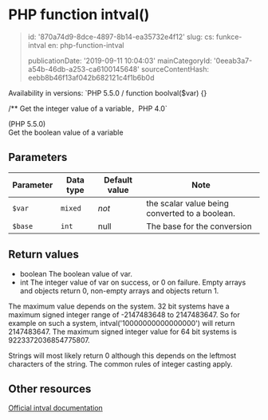 PHP function intval()
=====================

> id: '870a74d9-8dce-4897-8b14-ea35732e4f12'
> slug:
> 	cs: funkce-intval
> 	en: php-function-intval
> 
> publicationDate: '2019-09-11 10:04:03'
> mainCategoryId: '0eeab3a7-a54b-46db-a253-ca6100145648'
> sourceContentHash: eebb8b46f13af042b682121c4f1b6b0d

Availability in versions: `PHP 5.5.0
/
function boolval($var) {}

/**
Get the integer value of a variable`, `PHP 4.0`

(PHP 5.5.0)<br/>
Get the boolean value of a variable


Parameters
--------------

| Parameter | Data type | Default value | Note |
|-----|-----|-----|-----|
| `$var` | `mixed` | *not* | the scalar value being converted to a boolean. |
| `$base` | `int` | null | The base for the conversion |


Return values
----------------


- boolean The boolean value of var.
- int The integer value of var on success, or 0 on
failure. Empty arrays and objects return 0, non-empty arrays and
objects return 1.
</p>
<p>
The maximum value depends on the system. 32 bit systems have a
maximum signed integer range of -2147483648 to 2147483647. So for example
on such a system, intval('10000000000000000') will return
2147483647. The maximum signed integer value for 64 bit systems is
9223372036854775807.
</p>
<p>
Strings will most likely return 0 although this depends on the
leftmost characters of the string. The common rules of
integer casting
apply.

Other resources
------------

[Official intval documentation](https://www.php.net/manual/en/function.intval.php)

